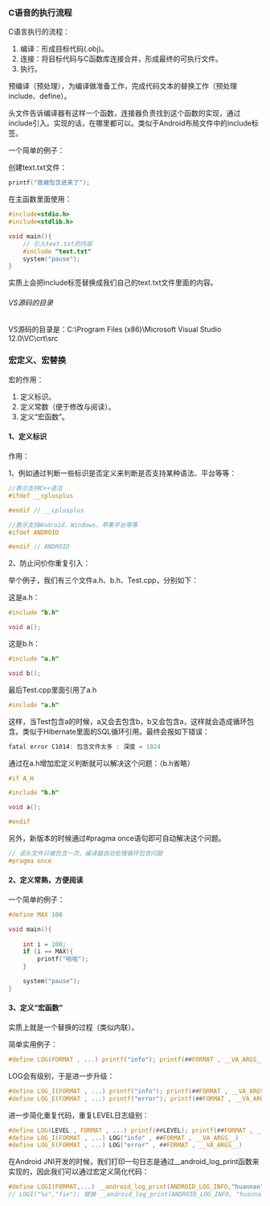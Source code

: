 ### C语音的执行流程

C语言执行的流程：

1. 编译：形成目标代码(.obj)。
2. 连接：将目标代码与C函数库连接合并，形成最终的可执行文件。
3. 执行。

预编译（预处理），为编译做准备工作，完成代码文本的替换工作（预处理include、define）。

头文件告诉编译器有这样一个函数，连接器负责找到这个函数的实现，通过include引入。实现的话，在哪里都可以。类似于Android布局文件中的include标签。

一个简单的例子：

创建text.txt文件：

```c
printf("我被包含进来了");
```

在主函数里面使用：

```c
#include<stdio.h>
#include<stdlib.h>

void main(){
    // 引入text.txt的内容
    #include "text.txt"
    system("pause");
}
```

实质上会把include标签替换成我们自己的text.txt文件里面的内容。

###### VS源码的目录

VS源码的目录是：C:\Program Files (x86)\Microsoft Visual Studio 12.0\VC\crt\src

### 宏定义、宏替换

宏的作用：

1. 定义标识。
2. 定义常数（便于修改与阅读）。
3. 定义“宏函数”。

#### 1、定义标识

作用：

1、例如通过判断一些标识是否定义来判断是否支持某种语法、平台等等：

```c
//表示支持C++语法
#ifdef __cplusplus

#endif // __cplusplus

//表示支持Android、Windows、苹果平台等等
#ifdef ANDROID

#endif // ANDROID
```

2、防止问价你重复引入：

举个例子，我们有三个文件a.h、b.h、Test.cpp，分别如下：

这是a.h：

```c
#include "b.h"

void a();
```

这是b.h：

```c
#include "a.h"

void b();
```

最后Test.cpp里面引用了a.h

```c
#include "a.h"
```

这样，当Test包含a的时候，a又会去包含b，b又会包含a，这样就会造成循环包含。类似于Hibernate里面的SQL循环引用。最终会报如下错误：

```c
fatal error C1014: 包含文件太多 : 深度 = 1024
```

通过在a.h增加宏定义判断就可以解决这个问题：（b.h省略）

```c
#if A_H

#include "b.h"

void a();

#endif
```

另外，新版本的时候通过#pragma once语句即可自动解决这个问题。

```c
// 该头文件只被包含一次，编译器自动处理循环包含问题
#pragma once
```

#### 2、定义常熟，方便阅读

一个简单的例子：

```c
#define MAX 100

void main(){
    
    int i = 100;
    if (i == MAX){
        printf("哈哈");
    }

    system("pause");
}
```

#### 3、定义“宏函数”

实质上就是一个替换的过程（类似内联）。

简单实用例子：

```c
#define LOG(FORMAT , ...) printf("info"); printf(##FORMAT , __VA_ARGS__);
```

LOG会有级别，于是进一步升级：

```c
#define LOG_I(FORMAT , ...) printf("info"); printf(##FORMAT , __VA_ARGS__);
#define LOG_E(FORMAT , ...) printf("error"); printf(##FORMAT , __VA_ARGS__);
```

进一步简化重复代码，重复LEVEL日志级别：

```c
#define LOG(LEVEL , FORMAT , ...) printf(##LEVEL); printf(##FORMAT , __VA_ARGS__);
#define LOG_I(FORMAT , ...) LOG("info" , ##FORMAT , __VA_ARGS__)
#define LOG_E(FORMAT , ...) LOG("error" , ##FORMAT , __VA_ARGS__)
```

在Android JNI开发的时候，我们打印一句日志是通过__android_log_print函数来实现的，因此我们可以通过宏定义简化代码：

```c
#define LOGI(FORMAT,...) __android_log_print(ANDROID_LOG_INFO,"huannan",FORMAT,##__VA_ARGS__);
// LOGI("%s","fix"); 替换 __android_log_print(ANDROID_LOG_INFO, "huannan", "%s", "fix");
```